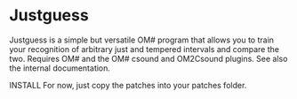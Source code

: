 # Justguess
 Justguess is a simple but versatile OM# program that allows you to train your recognition of arbitrary just and tempered intervals and compare the two. Requires OM# and the OM# csound and OM2Csound plugins. See also the internal documentation.
 
 INSTALL
 For now, just copy the patches into your patches folder.
